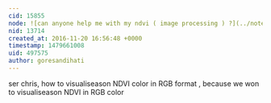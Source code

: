 ```yaml
---
cid: 15855
node: ![can anyone help me with my ndvi ( image processing ) ?](../notes/ayu_puri/11-20-2016/can-anyone-help-me-with-my-ndvi-image-processing)
nid: 13714
created_at: 2016-11-20 16:56:48 +0000
timestamp: 1479661008
uid: 497575
author: goresandihati
---
```


ser chris, how to visualiseason NDVI color in RGB format , because we won to visualiseason NDVI in RGB color
